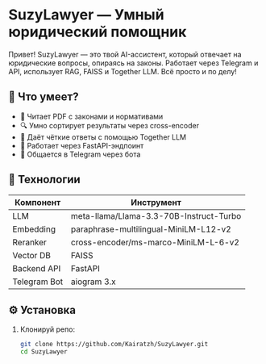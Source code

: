 # SuzyLawyer — Умный юридический помощник

Привет! SuzyLawyer — это твой AI-ассистент, который отвечает на юридические вопросы, опираясь на законы. Работает через Telegram и API, использует RAG, FAISS и Together LLM. Всё просто и по делу!

## 🚀 Что умеет?

- 📄 Читает PDF с законами и нормативами
- 🔍 Умно сортирует результаты через cross-encoder
- 🧠 Даёт чёткие ответы с помощью Together LLM
- 🧾 Работает через FastAPI-эндпоинт
- 🤖 Общается в Telegram через бота

## 🧱 Технологии

| Компонент       | Инструмент                              |
|-----------------|-----------------------------------------|
| LLM             | meta-llama/Llama-3.3-70B-Instruct-Turbo |
| Embedding       | paraphrase-multilingual-MiniLM-L12-v2   |
| Reranker        | cross-encoder/ms-marco-MiniLM-L-6-v2    |
| Vector DB       | FAISS                                   |
| Backend API     | FastAPI                                 |
| Telegram Bot    | aiogram 3.x                             |

## ⚙️ Установка

1. Клонируй репо:
   ```bash
   git clone https://github.com/Kairatzh/SuzyLawyer.git
   cd SuzyLawyer